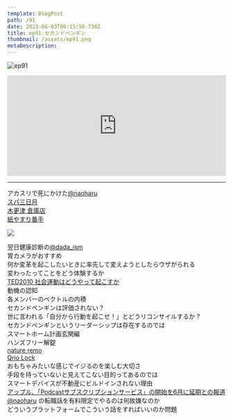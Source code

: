 ```yaml
---  
template: BlogPost  
path: /91
date: 2021-06-03T06:15:50.738Z  
title: ep91:セカンドペンギン
thumbnail: /assets/ep91.png
metaDescription:  
---  
```

![ep91](/assets/ep91.png)  


<iframe src="https://open.spotify.com/embed/episode/4w4okLjNYA0Sk5o1L2zmTG" width="100%" height="232" frameBorder="0" allowfullscreen="" allow="autoplay; clipboard-write; encrypted-media; fullscreen; picture-in-picture"></iframe>

***  



アカスリで死にかけた[@naoharu](https://twitter.com/naoharu)  
[スパ三日月](http://www.mikazuki.co.jp/ryugu/pool_spa/)  
[木更津 倉庫店](https://www.costco.co.jp/store-finder/Kisarazu)  
[紙やすり番手](https://www.monotaro.com/s/pages/productinfo/sandpaper_howtochoose/)  

<img src="/assets/binbo.jpg"/>   

翌日健康診断の[@dada_ism](https://twitter.com/dada_ism)  
胃カメラがおすすめ  
何か変革を起こしたいときに率先して変えようとしたらウザがられる  
変わったってことをどう体験するか  
[TED2010 社会運動はどうやって起こすか](https://www.ted.com/talks/derek_sivers_how_to_start_a_movement?language=ja)  
動機の認知  
各メンバーのベクトルの内積  
セカンドペンギンは評価されない？  
世に言われる「自分から行動を起こせ！」とどうリコンサイルするか？  
セカンドペンギンというリーダーシップは存在するのでは  
スマートホーム計画玄関編  
ハンズフリー解錠  
[nature remo](https://nature.global/)  
[Qrio Lock](https://qrio.me/smartlock/)  
おもちゃみたいな感じでイジるのを楽しむ大切さ  
手段を持っていないと見えてこない目的ってあるのでは  
スマートデバイスが不動産にビルドインされない理由  
[アップル、「Podcastサブスクリプションサービス」の開始を6月に延期との報道](https://japan.cnet.com/article/35171534/)  
[@naoharu](https://twitter.com/naoharu)  の転職話を有料限定でやるのは何故嫌なのか  
どういうプラットフォームでこういう話をすればいいのか問題  


